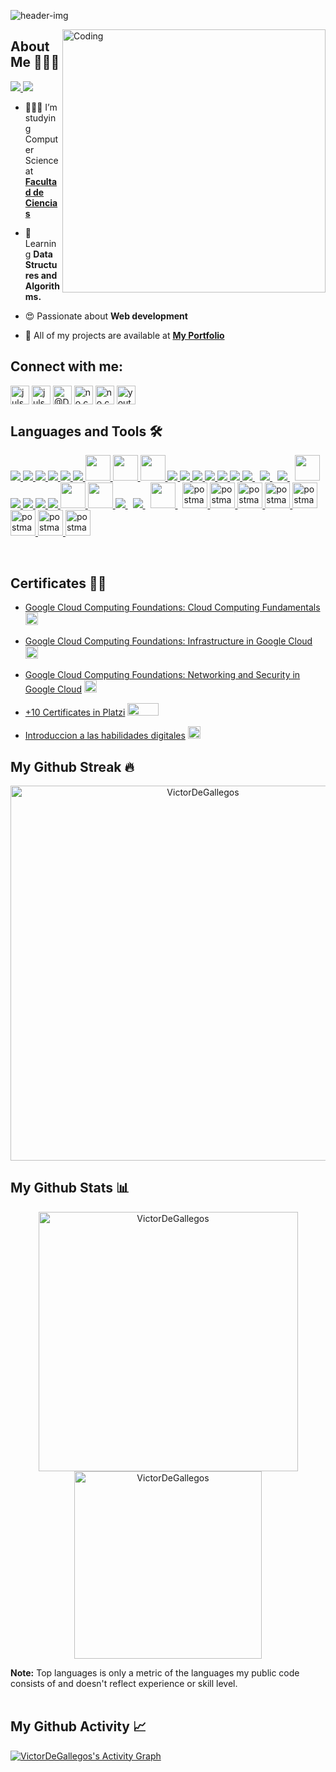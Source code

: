 ![header-img](https://user-images.githubusercontent.com/41756950/192904367-af9145d4-c4b1-44bc-923c-8bbfb9e1ccf8.png)

<body>
  <img align="right" alt="Coding"  width="421px" height="auto" src="https://user-images.githubusercontent.com/41756950/157113862-00b299a3-9298-4ff0-8907-ecd2f085324c.PNG"   />

## About Me 👨🏻‍💻
<a  href="https://github.com/Meghna-DAS/github-profile-views-counter">
    <img src="https://komarev.com/ghpvc/?username=VictorDeGallegos">   <a href="https://github.com/rafacdomin/?tab=follow">
    <img src="https://img.shields.io/github/followers/VictorDeGallegos?label=Follow&style=social" />
  </a>
  
- 🙋🏻‍♂️ I’m studying Computer Science at **[Facultad de Ciencias](https://www.fciencias.unam.mx/)**

- 🧠 Learning **Data Structures and Algorithms.**

- 😍 Passionate about **Web development**

- 💼 All of my projects are available at **[My Portfolio](https://victordegallegos.github.io/My-portfolio/)**


<H2 align="left">
Connect with me:
</H2>
<p align="left">
<a href="https://gitlab.com/VictorDeGallegos" target="blank"><img align="center" src="https://cdn.icon-icons.com/icons2/2415/PNG/512/gitlab_original_logo_icon_146503.png" alt="julsvazquez" height="30" width="30" /></a>
<a href="https://stackoverflow.com/users/15909622/victor-de-gallegoss" target="blank"><img align="center" src="https://cdn.icon-icons.com/icons2/836/PNG/512/Stack_Overflow_icon-icons.com_66761.png" alt="julsvazquez" height="30" width="30" /></a>
<a href="https://twitter.com/De_Gallegos_" target="blank"><img align="center" src="https://cdn.icon-icons.com/icons2/122/PNG/512/twitter_socialnetwork_20007.png" alt="@De_Gallegos" height="30" width="30" /></a>
<a href="https://www.instagram.com/victor_de_gallegos/" target="blank"><img align="center" src="https://cdn.icon-icons.com/icons2/836/PNG/512/Instagram_icon-icons.com_66804.png" alt="no.compila" height="30" width="30" /></a>
<a href="https://www.youtube.com/channel/UCPgYaf3MQe_6MZoe3ZbSxlw" target="blank"><img align="center" src="https://cdn.icon-icons.com/icons2/2631/PNG/512/gmail_new_logo_icon_159149.png" alt="no.compila" height="30" width="30" /></a>
<!-- youtube -->
<a href="https://www.instagram.com/victor_de_gallegos/" target="blank"><img align="center" src="https://cdn.icon-icons.com/icons2/836/PNG/512/Youtube_icon-icons.com_66802.png" alt="youtube" height="30" width="30" /></a>

</p>
<p align="center">
  </p>
</H2>

## Languages and Tools 🛠

<p align="left">
  <a href="https://www.java.com" target="_blank"> <img src="https://icongr.am/devicon/java-original-wordmark.svg?size=40&color=currentColor"/> </a>
  <a href="https://www.python.org" target="_blank"> <img src="https://icongr.am/devicon/python-original.svg?size=40&color=currentColor"/> </a>
  <a href="https://www.typescriptlang.org/" target="_blank"> <img src="https://icongr.am/devicon/typescript-original.svg?size=40&color=currentColor"/> </a>
  <a href="https://devdocs.io/javascript/" target="_blank"> <img src="https://icongr.am/devicon/javascript-original.svg?size=40&color=currentColor"/> </a>
  <a href="https://www.w3.org/html/" target="_blank"> <img src="https://icongr.am/devicon/html5-original.svg?size=40&color=currentColor"/> </a>
  <a href="https://www.w3schools.com/css/" target="_blank"> <img src="https://icongr.am/devicon/css3-original.svg?size=40&color=currentColor"/> </a>
  <a href="https://www.w3schools.com/css/" target="_blank"> <img src="https://img.icons8.com/color/344/sass.png" width="40" height="41"/> </a>
  <a href="https://www.haskell.org/" target="_blank"> <img src="https://img.icons8.com/officel/344/haskell.png" width="40" height="41"/> </a>
  <a href="https://kotlinlang.org/"> <img src="https://img.icons8.com/color/344/kotlin.png" width="40" height="41"/> </a>
  <a href="https://kotlinlang.org/"> <img src="https://icongr.am/devicon/c-original.svg?size=40&color=5c08f7"/> </a>
  <a href="https://docs.microsoft.com/en-us/dotnet/csharp/" target="_blank"> <img src="https://icongr.am/devicon/csharp-original.svg?size=40&color=currentColor"/> </a>
  <a href="https://docs.microsoft.com/en-us/dotnet/csharp/" target="_blank(https://learn.microsoft.com/en-us/cpp/?view=msvc-170)"> <img src="https://icongr.am/devicon/cplusplus-original.svg?size=40&color=currentColor"/> </a>
  <a href="https://git-scm.com/" target="_blank"> <img src="https://icongr.am/devicon/git-original.svg?size=40&color=currentColor"/> </a>
  <a href="https://www.github.com/" target="_blank"> <img src="https://icongr.am/devicon/github-original.svg?size=40&color=currentColor"/> </a>
  <a href="https://about.gitlab.com/company/" target="_blank"> <img src="https://icongr.am/devicon/gitlab-original.svg?size=40&color=currentColor"/> </a>
  <a style="padding-right:8px;" href="https://www.mysql.com/" target="_blank"> <img src="https://icongr.am/devicon/mysql-original-wordmark.svg?size=40&color=currentColor"/> </a>
  <a style="padding-right:8px;" href="https://www.postgresql.org/" target="_blank"> <img src="https://icongr.am/devicon/postgresql-original-wordmark.svg?size=40&color=currentColor"/> </a>
  <a style="padding-right:8px;" href="https://www.mongodb.com/" target="_blank"> <img src="https://icongr.am/devicon/mongodb-original-wordmark.svg?size=40&color=5c08f7"/> </a>
  <a style="padding-right:8px;" href="https://firebase.google.com/?hl=es-419&gclid=Cj0KCQjwj7CZBhDHARIsAPPWv3fizMkr2dIbvRr3wPhqNBjMRNjUt5V6xT2h1azy-t6V3PmL_zC1MpIaAmbsEALw_wcB&gclsrc=aw.ds" target="_blank"> <img src="https://img.icons8.com/color/344/firebase.png" width="40" height="41"/> </a>
  <a href="https://reactjs.org/" target="_blank"> <img src="https://icongr.am/devicon/react-original.svg?size=40&color=currentColor"/> </a>
  <a href="https://www.djangoproject.com/" target="_blank"> <img src="https://icongr.am/devicon/django-original.svg?size=40&color=currentColor"/> </a>
  <a href="https://angular.io/" target="_blank"> <img src="https://icongr.am/devicon/angularjs-original.svg?size=40&color=currentColor"/> </a>
  <a href="https://rubyonrails.org/" target="_blank"> <img src="https://icongr.am/devicon/rails-original-wordmark.svg?size=40&color=currentColor"/> </a>
  <a href="https://spring.io/projects/spring-boot" target="_blank"> <img src="https://img.icons8.com/color//344/spring-logo.png" width="40" height="41"/> </a> 
  <a href="https://getbootstrap.com" target="_blank"> <img src="https://icongr.am/devicon/bootstrap-plain.svg?size=344&color=5c08f7" width="40" height="41"/> </a>
  <a style="padding-right:8px;" href="https://nodejs.org" target="_blank"> <img src="https://icongr.am/devicon/nodejs-original-wordmark.svg?size=40&color=5c08f7"/> </a>
  <a style="padding-right:8px;" href="https://nodejs.org" target="_blank(https://www.npmjs.com/)"> <img src="https://icongr.am/devicon/npm-original-wordmark.svg?size=40&color=5c08f7"/> </a>
  <a style="padding-right:8px;" href="https://cloud.google.com/" target="_blank(https://www.npmjs.com/)"> <img src="https://cdn.icon-icons.com/icons2/2699/PNG/512/google_cloud_logo_icon_171058.png" width="40" height="41"/> </a>
  <a href="https://postman.com" target="_blank"> <img src="https://cdn.icon-icons.com/icons2/3053/PNG/512/postman_macos_bigsur_icon_189815.png" alt="postman" width="40" height="41"/> </a>
  <a href="https://www.figma.com/" target="_blank"> <img src="https://cdn.icon-icons.com/icons2/3053/PNG/512/figma_alt_macos_bigsur_icon_190181.png" alt="postman" width="40" height="41"/> </a>
  <a href="https://code.visualstudio.com/" target="_blank"> <img src="https://cdn.icon-icons.com/icons2/3053/PNG/512/microsoft_visual_studio_code_alt_macos_bigsur_icon_189951.png" alt="postman" width="40" height="41"/> </a>
  <a href="https://developer.android.com/studio" target="_blank"> <img src="https://cdn.icon-icons.com/icons2/3053/PNG/512/android_studio_alt_macos_bigsur_icon_190394.png" alt="postman" width="40" height="41"/> </a>
  <a href="https://www.trello.com/" target="_blank"> <img src="https://cdn.icon-icons.com/icons2/3053/PNG/512/trello_macos_bigsur_icon_189616.png" alt="postman" width="40" height="41"/> </a>
  <a href="https://iterm2.com/" target="_blank"> <img src="https://cdn.icon-icons.com/icons2/3053/PNG/512/iterm_macos_bigsur_icon_189500.png" alt="postman" width="40" height="41"/> </a>
  <a href="https://www.apple.com/mx/macos/monterey/" target="_blank"> <img src="https://cdn.icon-icons.com/icons2/3053/PNG/512/finder_macos_bigsur_icon_190173.png" alt="postman" width="40" height="41"/> </a>
  <a href="https://www.redhat.com/es/topics/linux" target="_blank"> <img src="https://cdn.icon-icons.com/icons2/2415/PNG/512/linux_original_logo_icon_146433.png" alt="postman" width="40" height="41"/> </a>
</p>
<br/>

## Certificates 📃🏅
* [Google Cloud Computing Foundations: Cloud Computing Fundamentals](https://www.cloudskillsboost.google/public_profiles/dfefc8af-f17c-47dd-a3f2-0cfaaebfac05/badges/2582824)   <a style="padding-right:8px;" href="https://www.cloudskillsboost.google/public_profiles/dfefc8af-f17c-47dd-a3f2-0cfaaebfac05/badges/2582824" target="_blank(https://www.npmjs.com/)"> <img src="https://cdn.icon-icons.com/icons2/2699/PNG/512/google_cloud_logo_icon_171058.png" width="20" height="20"/> </a>
* [Google Cloud Computing Foundations: Infrastructure in Google Cloud](https://www.cloudskillsboost.google/public_profiles/dfefc8af-f17c-47dd-a3f2-0cfaaebfac05/badges/2594524)  <a style="padding-right:8px;" href="https://www.cloudskillsboost.google/public_profiles/dfefc8af-f17c-47dd-a3f2-0cfaaebfac05/badges/2594524" target="_blank(https://www.npmjs.com/)"> <img src="https://cdn.icon-icons.com/icons2/2699/PNG/512/google_cloud_logo_icon_171058.png" width="20" height="20"/> </a>

* [Google Cloud Computing Foundations: Networking and Security in Google Cloud](https://www.cloudskillsboost.google/public_profiles/dfefc8af-f17c-47dd-a3f2-0cfaaebfac05/badges/2594524)  <a style="padding-right:8px;" href="https://www.cloudskillsboost.google/public_profiles/dfefc8af-f17c-47dd-a3f2-0cfaaebfac05/badges/2672588" target="_blank(https://www.npmjs.com/)"> <img src="https://cdn.icon-icons.com/icons2/2699/PNG/512/google_cloud_logo_icon_171058.png" width="20" height="20"/> </a>

* [+10 Certificates in Platzi](https://platzi.com/p/31616045640/) <a> <img src="https://static.platzi.com/static/images/footer/logo.png" width="50" height="20"/> </a>
* [Introduccion a las habilidades digitales](https://santander.skills.anuies.mx/mod/customcert/verify_certificate.php?contextid=219837&code=wRrb8HxQfO&qrcode=1) <a> <img src="https://disruptivo.tv/wp-content/uploads/2020/06/Logo-ANUIES.png" width="20" height="20"/> </a>

## My Github Streak 🔥

<p align="center">
  <img width="600em" src="https://github-readme-streak-stats.herokuapp.com/?user=VictorDeGallegos&theme=algolia&border_radius=20" alt="VictorDeGallegos" />
</p>


## My Github Stats 📊


  
  <p align="center">
  <img width="415em" src="https://github-readme-stats.vercel.app/api?username=VictorDeGallegos&show_icons=true&locale=en&theme=algolia&border_radius=20"                alt="VictorDeGallegos"/>
  <img width="300em" src="https://github-readme-stats.vercel.app/api/top-langs?username=VictorDeGallegos&show_icons=true&locale=en&layout=compact&langs_count=8&&theme=algolia&border_radius=20" alt="VictorDeGallegos"/>
</p>
  <b>Note:</b> Top languages is only a metric of the languages my public code consists of and doesn't reflect experience or skill level.


<br/>
<br/>

## My Github Activity 📈
<a href="https://github.com/VictorDeGallegos/github-readme-activity-graph"><img alt="VictorDeGallegos's Activity Graph" src="https://activity-graph.herokuapp.com/graph?username=VictorDeGallegos&bg_color=0D1117&color=0ab2ec&line=2dbc84&point=FFFFFF&hide_border=true&theme=algolia" /></a>


<br/>
<br/>
</body>
